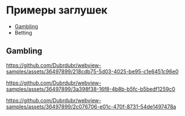 # Примеры заглушек

- [Gambling](https://github.com/Dubrdubr/webview-samples/blob/main/README.md#gambling)
- Betting


## Gambling

https://github.com/Dubrdubr/webview-samples/assets/36497899/218cdb75-5d03-4025-be95-c1e6451c96e0

https://github.com/Dubrdubr/webview-samples/assets/36497899/3a398f38-16f8-4b8b-b5fc-b5bedf1259c0

https://github.com/Dubrdubr/webview-samples/assets/36497899/2c076706-e01c-470f-8731-54de1497478a



